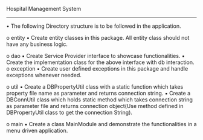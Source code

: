 Hospital Management System
************************************************
• The following Directory structure is to be followed in the application.


o entity
▪ Create entity classes in this package. All entity class should not have any
business logic.

o dao
▪ Create Service Provider interface to showcase functionalities.
▪ Create the implementation class for the above interface with db interaction.
o exception
▪ Create user defined exceptions in this package and handle exceptions whenever
needed.

o util
▪ Create a DBPropertyUtil class with a static function which takes property file
name as parameter and returns connection string.
▪ Create a DBConnUtil class which holds static method which takes connection
string as parameter file and returns connection object(Use method defined in
DBPropertyUtil class to get the connection String).

o main
▪ Create a class MainModule and demonstrate the functionalities in a menu
driven application.


